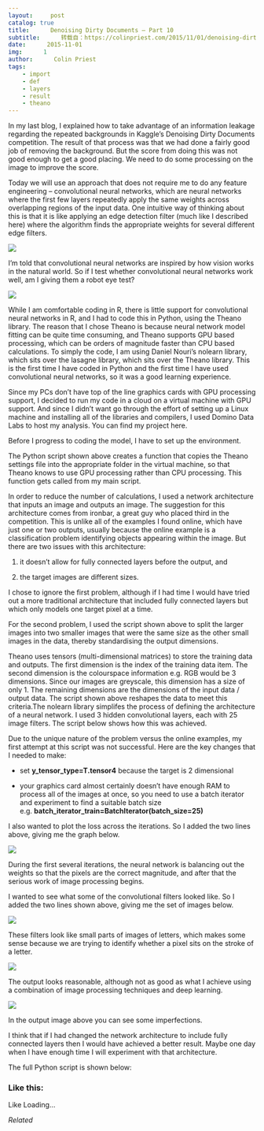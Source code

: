 ```yaml
---
layout:     post
catalog: true
title:      Denoising Dirty Documents – Part 10
subtitle:      转载自：https://colinpriest.com/2015/11/01/denoising-dirty-documents-part-10/
date:      2015-11-01
img:      1
author:      Colin Priest
tags:
    - import
    - def
    - layers
    - result
    - theano
---
```


In my last blog, I explained how to take advantage of an information leakage regarding the repeated backgrounds in Kaggle’s Denoising Dirty Documents competition. The result of that process was that we had done a fairly good job of removing the background. But the score from doing this was not good enough to get a good placing. We need to do some processing on the image to improve the score.

Today we will use an approach that does not require me to do any feature engineering – convolutional neural networks, which are neural networks where the first few layers repeatedly apply the same weights across overlapping regions of the input data. One intuitive way of thinking about this is that it is like applying an edge detection filter (much like I described here) where the algorithm finds the appropriate weights for several different edge filters.

![](https://i0.wp.com/deeplearning.net/tutorial/_images/mylenet.png)


I’m told that convolutional neural networks are inspired by how vision works in the natural world. So if I test whether convolutional neural networks work well, am I giving them a robot eye test?

![](https://colinpriestdotcom.files.wordpress.com/2015/11/robot-eye-test.jpg?w=300&h=300)


While I am comfortable coding in R, there is little support for convolutional neural networks in R, and I had to code this in Python, using the Theano library. The reason that I chose Theano is because neural network model fitting can be quite time consuming, and Theano supports GPU based processing, which can be orders of magnitude faster than CPU based calculations. To simply the code, I am using Daniel Nouri’s nolearn library, which sits over the lasagne library, which sits over the Theano library. This is the first time I have coded in Python and the first time I have used convolutional neural networks, so it was a good learning experience.

Since my PCs don’t have top of the line graphics cards with GPU processing support, I decided to run my code in a cloud on a virtual machine with GPU support. And since I didn’t want go through the effort of setting up a Linux machine and installing all of the libraries and compilers, I used Domino Data Labs to host my analysis. You can find my project here.

Before I progress to coding the model, I have to set up the environment.

The Python script shown above creates a function that copies the Theano settings file into the appropriate folder in the virtual machine, so that Theano knows to use GPU processing rather than CPU processing. This function gets called from my main script.

In order to reduce the number of calculations, I used a network architecture that inputs an image and outputs an image. The suggestion for this architecture comes from ironbar, a great guy who placed third in the competition. This is unlike all of the examples I found online, which have just one or two outputs, usually because the online example is a classification problem identifying objects appearing within the image. But there are two issues with this architecture:

1. it doesn’t allow for fully connected layers before the output, and

1. the target images are different sizes.


I chose to ignore the first problem, although if I had time I would have tried out a more traditional architecture that included fully connected layers but which only models one target pixel at a time.

For the second problem, I used the script shown above to split the larger images into two smaller images that were the same size as the other small images in the data, thereby standardising the output dimensions.

Theano uses tensors (multi-dimensional matrices) to store the training data and outputs. The first dimension is the index of the training data item. The second dimension is the colourspace information e.g. RGB would be 3 dimensions. Since our images are greyscale, this dimension has a size of only 1. The remaining dimensions are the dimensions of the input data / output data. The script shown above reshapes the data to meet this criteria.The nolearn library simplifes the process of defining the architecture of a neural network. I used 3 hidden convolutional layers, each with 25 image filters. The script below shows how this was achieved.

Due to the unique nature of the problem versus the online examples, my first attempt at this script was not successful. Here are the key changes that I needed to make:

- set **y_tensor_type=T.tensor4** because the target is 2 dimensional

- your graphics card almost certainly doesn’t have enough RAM to process all of the images at once, so you need to use a batch iterator and experiment to find a suitable batch size e.g. **batch_iterator_train=BatchIterator(batch_size=25)**


I also wanted to plot the loss across the iterations. So I added the two lines above, giving me the graph below.

![](https://app.dominodatalab.com/colinpriest/cnn_leakage/raw/f9964bb023d2f7d33673ed5689e4b87e1a29a852/results/plotloss.png?inline=true)


During the first several iterations, the neural network is balancing out the weights so that the pixels are the correct magnitude, and after that the serious work of image processing begins.

I wanted to see what some of the convolutional filters looked like. So I added the two lines shown above, giving me the set of images below.

![](https://app.dominodatalab.com/colinpriest/cnn_leakage/raw/f9964bb023d2f7d33673ed5689e4b87e1a29a852/results/convweights.png?inline=true)


These filters look like small parts of images of letters, which makes some sense because we are trying to identify whether a pixel sits on the stroke of a letter.

![](https://app.dominodatalab.com/colinpriest/cnn_leakage/raw/f9964bb023d2f7d33673ed5689e4b87e1a29a852/test_predicted/1.png?inline=true)


The output looks reasonable, although not as good as what I achieve using a combination of image processing techniques and deep learning.

![](https://app.dominodatalab.com/colinpriest/cnn_leakage/raw/f9964bb023d2f7d33673ed5689e4b87e1a29a852/test_predicted/106.png?inline=true)


In the output image above you can see some imperfections.

I think that if I had changed the network architecture to include fully connected layers then I would have achieved a better result. Maybe one day when I have enough time I will experiment with that architecture.

The full Python script is shown below:

### Like this:

Like Loading...


*Related*

